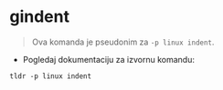 # gindent

> Ova komanda je pseudonim za `-p linux indent`.

- Pogledaj dokumentaciju za izvornu komandu:

`tldr -p linux indent`
